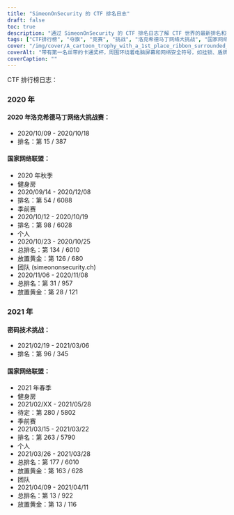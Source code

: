 ```yaml
---
title: "SimeonOnSecurity 的 CTF 排名日志"
draft: false
toc: true
description: "通过 SimeonOnSecurity 的 CTF 排名日志了解 CTF 世界的最新排名和挑战"
tags: ["CTF排行榜", "夺旗", "竞赛", "挑战", "洛克希德马丁网络大挑战", "国家网络联盟", "密码技术挑战赛", "表现", "放置", "团队", "个人", "2020", "2021年", "网络安全", "网络防御", "周大福活动", "黑客竞赛", "信息安全", "安全研究"]
cover: "/img/cover/A_cartoon_trophy_with_a_1st_place_ribbon_surrounded_by_comp.png"
coverAlt: "带有第一名丝带的卡通奖杯，周围环绕着电脑屏幕和网络安全符号，如挂锁、盾牌、锁和钥匙符号。"
coverCaption: ""
---
```

 CTF 排行榜日志：
### 2020 年
#### 2020 年洛克希德马丁网络大挑战赛：
- 2020/10/09 - 2020/10/18
- 排名：第 15 / 387
#### 国家网络联盟：
- 2020 年秋季
- 健身房
- 2020/09/14 - 2020/12/08
- 排名：第 54 / 6088
- 季前赛
- 2020/10/12 - 2020/10/19
- 排名：第 98 / 6028
- 个人
- 2020/10/23 - 2020/10/25
- 总排名：第 134 / 6010
- 放置黄金：第 126 / 680
- 团队 (simeononsecurity.ch)
- 2020/11/06 - 2020/11/08
- 总排名：第 31 / 957
- 放置黄金：第 28 / 121
### 2021 年
#### 密码技术挑战：
- 2021/02/19 - 2021/03/06
- 排名：第 96 / 345
#### 国家网络联盟：
- 2021 年春季
- 健身房
- 2021/02/XX - 2021/05/28
- 待定：第 280 / 5802
- 季前赛
- 2021/03/15 - 2021/03/22
- 排名：第 263 / 5790
- 个人
- 2021/03/26 - 2021/03/28
- 总排名：第 177 / 6010
- 放置黄金：第 163 / 628
- 团队
- 2021/04/09 - 2021/04/11
- 总排名：第 13 / 922
- 放置黄金：第 13 / 116
